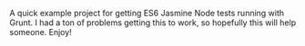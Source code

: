 A quick example project for getting ES6 Jasmine Node tests running with Grunt. I had a ton of problems getting this to work, so hopefully this will help someone. Enjoy!
